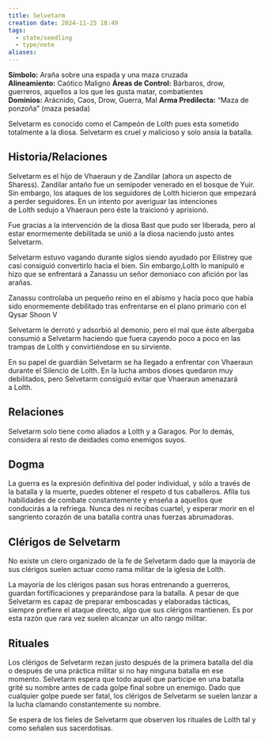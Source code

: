 ```yaml
---
title: Selvetarm
creation date: 2024-11-25 18:49
tags:
  - state/seedling
  - type/note
aliases:
---
```

**Símbolo:** Araña sobre una espada y una maza cruzada
**Alineamiento:** Caótico Maligno
**Áreas de Control:** Bárbaros, drow, guerreros, aquellos a los que les gusta matar, combatientes
**Dominios:** Arácnido, Caos, Drow, Guerra, Mal
**Arma Predilecta:** “Maza de ponzoña” (maza pesada)

Selvetarm es conocido como el Campeón de Lolth pues esta sometido totalmente a la diosa. Selvetarm es cruel y malicioso y solo ansía la batalla.

## Historia/Relaciones

Selvetarm es el hijo de Vhaeraun y de Zandilar (ahora un aspecto de Sharess). Zandilar antaño fue un semipoder venerado en el bosque de Yuir. Sin embargo, los ataques de los seguidores de Lolth hicieron que empezará a perder seguidores. En un intento por averiguar las intenciones de Lolth sedujo a Vhaeraun pero éste la traicionó y aprisionó.

Fue gracias a la intervención de la diosa Bast que pudo ser liberada, pero al estar enormemente debilitada se unió a la diosa naciendo justo antes Selvetarm.

Selvetarm estuvo vagando durante siglos siendo ayudado por Eilistrey que casi consiguió convertirlo hacia el bien. Sin embargo,Lolth lo manipuló e hizo que se enfrentará a Zanassu un señor demoniaco con afición por las arañas.

Zanassu controlaba un pequeño reino en el abismo y hacía poco que había sido enormemente debilitado tras enfrentarse en el plano primario con el Qysar Shoon V

Selvetarm le derrotó y adsorbió al demonio, pero el mal que éste albergaba consumió a Selvetarm haciendo que fuera cayendo poco a poco en las trampas de Lolth y convirtiéndose en su sirviente.

En su papel de guardián Selvetarm se ha llegado a enfrentar con Vhaeraun durante el Silencio de Lolth. En la lucha ambos dioses quedaron muy debilitados, pero Selvetarm consiguió evitar que Vhaeraun amenazará a Lolth.

## Relaciones

Selvetarm solo tiene como aliados a Lolth y a Garagos. Por lo demás, considera al resto de deidades como enemigos suyos.

## Dogma

La guerra es la expresión definitiva del poder individual, y sólo a través de la batalla y la muerte, puedes obtener el respeto d tus caballeros. Afila tus habilidades de combate constantemente y enseña a aquellos que conducirás a la refriega. Nunca des ni recibas cuartel, y esperar morir en el sangriento corazón de una batalla contra unas fuerzas abrumadoras.

## Clérigos de Selvetarm

No existe un clero organizado de la fe de Selvetarm dado que la mayoría de sus clérigos suelen actuar como rama militar de la iglesia de Lolth.

La mayoría de los clérigos pasan sus horas entrenando a guerreros, guardan fortificaciones y preparándose para la batalla. A pesar de que Selvetarm es capaz de preparar emboscadas y elaboradas tácticas, siempre prefiere el ataque directo, algo que sus clérigos mantienen. Es por esta razón que rara vez suelen alcanzar un alto rango militar.

## Rituales

Los clérigos de Selvetarm rezan justo después de la primera batalla del día o después de una práctica militar si no hay ninguna batalla en ese momento. Selvetarm espera que todo aquél que participe en una batalla grité su nombre antes de cada golpe final sobre un enemigo. Dado que cualquier golpe puede ser fatal, los clérigos de Selvetarm se suelen lanzar a la lucha clamando constantemente su nombre.

Se espera de los fieles de Selvetarm que observen los rituales de Lolth tal y como señalen sus sacerdotisas.
